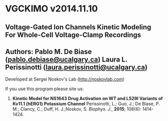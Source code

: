 VGCKIMO v2014.11.10
=======
Voltage-Gated Ion Channels Kinetic Modeling For Whole-Cell Voltage-Clamp Recordings
---------------------------------------------------------------
Authors: 
   Pablo M. De Biase (pablo.debiase@ucalgary.ca)
   Laura L. Perissinotti (laura.perissinotti@ucalgary.ca)
---------------------------------------------------------------

Developed at Sergei Noskov's Lab (http://noskovlab.com)

If you use this program please site us:

1. **Kinetic Model for NS1643 Drug Activation on WT  and L529I Variants of Kv11.1 (hERG1) Potassium Channel** Perissinotti, L.; Guo, J.; De Biase, P. M.; Clancy, C.; Duff, H. J.;Noskov, S. *Biophys. J.*, **2015**; 108(6): 1414-1424.
